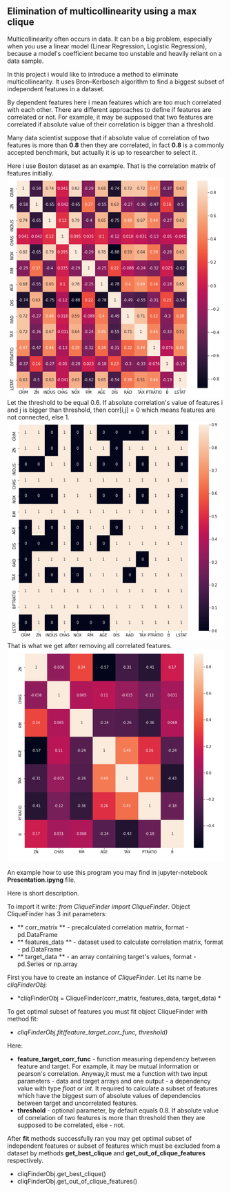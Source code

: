 ## Elimination of multicollinearity using a max clique
Multicollinearity often occurs in data. It can be a big problem, especially
when you use a linear model (Linear Regression, Logistic Regression), because a model's coefficient 
became too unstable and heavily reliant on a data sample.

In this project i would like to introduce a method to eliminate multicollinearity. 
It uses Bron–Kerbosch algorithm to find a biggest subset of independent features in a dataset.

By dependent features here i mean features which are too much correlated with each other. 
There are different approaches to define if features are correlated or not. For example, it 
may be supposed that two features are correlated if absolute value of their correlation
is bigger than a threshold. 

Many data scientist 
suppose that if absolute value of correlation of two features is more than **0.8** then they are correlated, 
in fact **0.8** is a commonly accepted benchmark,  but actually it is up to 
researcher to select it.

Here i use Boston dataset as an example. That is the correlation matrix of features initially.
<img src="corr_before.png" alt="Corr before"/>
Let the threshold to be equal 0.6.
If absolute correlation's value of features i and j is bigger than threshold, then 
corr[i,j] = 0 which means features are not connected, else 1.
<img src="conn_graph.png" alt="Connection graph"/>
That is what we get after removing all correlated features.
<img src="corr_after.png" alt="Corr after"/>

An example how to use this program you may find in jupyter-notebook **Presentation.ipyng** file.

Here is short description.

To import it write: *from CliqueFinder import CliqueFinder*. 
Object CliqueFinder has 3 init parameters:
* ** corr_matrix ** - precalculated correlation matrix, format - pd.DataFrame 
* ** features_data **  -  dataset used to calculate correlation matrix, format - pd.DataFrame
* ** target_data **  -  an array containing target's values, format - pd.Series or np.array

First you have to create an instance of *CliqueFinder*. Let its name be *cliqFinderObj*: 
* *cliqFinderObj = CliqueFinder(corr_matrix, features_data, target_data) *  

To get optimal subset of features you must fit object CliqueFinder
with method fit: 
* *cliqFinderObj.fit(feature_target_corr_func, threshold)*

Here:

* **feature_target_corr_func** - function measuring dependency between feature and target. 
For example, it may be mutual information or pearson's correlation. 
Anyway,it must me a function with two input parameters - data and target arrays and one output - a dependency value 
with type *float* or *int*. It required to calculate a subset of features 
which have the biggest sum of absolute values of dependencies between target and uncorrelated features.
* **threshold** - optional parameter, by default equals 0.8. If absolute value of correlation of two features 
is more than threshold then they are supposed to be correlated, else - not.

After **fit** methods successfully ran you may get optimal subset of independent features or subset of features 
which must be excluded from a dataset by methods **get_best_clique** and **get_out_of_clique_features** respectively.
* cliqFinderObj.get_best_clique()
* cliqFinderObj.get_out_of_clique_features()



